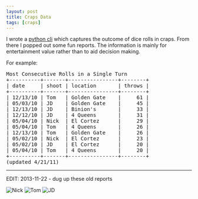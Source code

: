```yaml
---
layout: post
title: Craps Data
tags: [craps]
---
```


I wrote a [python cli][0] which captures the outcome of dice rolls in craps. From there I popped out some fun reports. The information is mainly for entertainment value rather than to aid decision making. 

For example:

<pre>
Most Consecutive Rolls in a Single Turn
+----------+-------+----------------+--------+
| date     | shoot | location       | throws |
+----------+-------+----------------+--------+
| 12/13/10 | Tom   | Golden Gate    |     61 |
| 05/03/10 | JD    | Golden Gate    |     45 |
| 12/13/10 | JD    | Binion's       |     33 |
| 12/12/10 | JD    | 4 Queens       |     31 |
| 05/04/10 | Nick  | El Cortez      |     29 |
| 05/04/10 | Tom   | 4 Queens       |     26 |
| 12/13/10 | Tom   | Golden Gate    |     26 |
| 05/02/10 | Nick  | El Cortez      |     23 |
| 05/02/10 | JD    | El Cortez      |     20 |
| 05/04/10 | Tom   | 4 Queens       |     20 | 
+----------+-------+----------------+--------+
(updated 4/21/11)
</pre>

---

EDIT: 2013-11-22 - dug up these old reports

![Nick](http://i.imgur.com/UxszcSg.png "Nick")
![Tom](http://i.imgur.com/mLukrFd.png "Tom")
![JD](http://i.imgur.com/mLukrFd.png "JD")

  [0]: https://github.com/tphummel/dice-collector